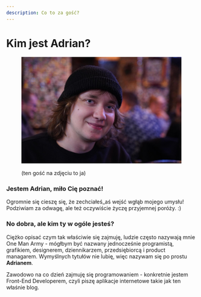 ```yaml
---
description: Co to za gość?
---
```


# Kim jest Adrian?

<figure><img src=".gitbook/assets/image (4).png" alt=""><figcaption><p>(ten gość na zdjęciu to ja)</p></figcaption></figure>

### **Jestem Adrian, miło Cię poznać!**

Ogromnie się cieszę się, że zechciałeś\_aś wejść wgłąb mojego umysłu! Podziwiam za odwagę, ale też oczywiście życzę przyjemnej poróży. :)

### **No dobra, ale kim ty w ogóle jesteś?**

Ciężko opisać czym tak właściwie się zajmuję, ludzie często nazywają mnie One Man Army - mógłbym być nazwany jednocześnie programistą, grafikiem, designerem, dziennikarzem, przedsiębiorcą i product managarem. Wymyślnych tytułów nie lubię, więc nazywam się po prostu **Adrianem**.

Zawodowo na co dzień zajmuję się programowaniem - konkretnie jestem Front-End Developerem, czyli piszę aplikacje internetowe takie jak ten właśnie blog.
